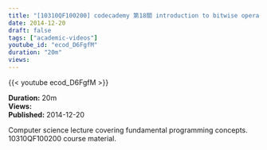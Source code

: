 ```yaml
---
title: "[10310QF100200] codecademy 第18關 introduction to bitwise operators"
date: 2014-12-20
draft: false
tags: ["academic-videos"]
youtube_id: "ecod_D6FgfM"
duration: "20m"
views: 
---
```


{{< youtube ecod_D6FgfM >}}

**Duration:** 20m  
**Views:**   
**Published:** 2014-12-20

Computer science lecture covering fundamental programming concepts. 10310QF100200 course material.
